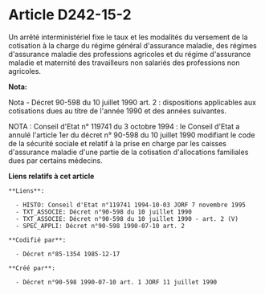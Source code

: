 # Article D242-15-2

Un arrêté interministériel fixe le taux et les modalités du versement de la cotisation à la charge du régime général
d'assurance maladie, des régimes d'assurance maladie des professions agricoles et du régime d'assurance maladie et maternité
des travailleurs non salariés des professions non agricoles.

**Nota:**

Nota - Décret 90-598 du 10 juillet 1990 art. 2 : dispositions applicables aux cotisations dues au titre de l'année 1990 et
des années suivantes.

NOTA : Conseil d'Etat n° 119741 du 3 octobre 1994 : le Conseil d'Etat a annulé l'article 1er du décret n° 90-598 du 10
juillet 1990 modifiant le code de la sécurité sociale et relatif à la prise en charge par les caisses d'assurance maladie
d'une partie de la cotisation d'allocations familiales dues par certains médecins.

**Liens relatifs à cet article**

	**Liens**:

	  - HISTO: Conseil d'Etat n°119741 1994-10-03 JORF 7 novembre 1995
	  - TXT_ASSOCIE: Décret n°90-598 du 10 juillet 1990
	  - TXT_ASSOCIE: Décret n°90-598 du 10 juillet 1990 - art. 2 (V)
	  - SPEC_APPLI: Décret n°90-598 1990-07-10 art. 2

	**Codifié par**:

	  - Décret n°85-1354 1985-12-17

	**Créé par**:

	  - Décret n°90-598 1990-07-10 art. 1 JORF 11 juillet 1990
